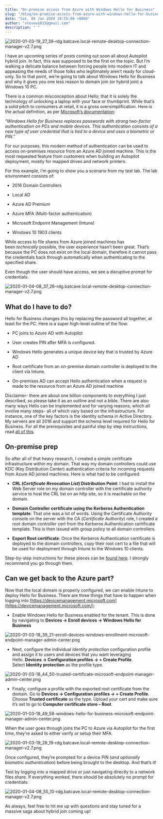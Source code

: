```yaml
---
title: "On-premise access from Azure with Windows Hello for Business"
slug: "/blog/on-premise-access-from-azure-with-windows-hello-for-business"
date: "Sat, 04 Jan 2020 19:55:00 +0000"
author: "stevew1015@gmail.com"
description: " "
---
```


![2020-01-03-19_27_39-rdg.batcave.local-remote-desktop-connection-manager-v2.7.png](https://images.squarespace-cdn.com/content/v1/5dd365a31aa1fd743bc30b8e/1581105147421-8M26XUO9HH8N73HVIIXO/2020-01-03-19_27_39-rdg.batcave.local-remote-desktop-connection-manager-v2.7.png)

I have an upcoming series of posts coming out soon all about Autopilot hybrid join. In fact, this was supposed to be the first on the topic. But I’m walking a delicate balance between forcing people into modern IT and appeasing the needs of those folks who legitimately aren’t ready for cloud-only. So to that point, we’re going to talk about Windows Hello for Business and why it gives you one less reason to domain join (or hybrid join) a Windows 10 PC.

There is a common misconception about Hello; that it is solely the technology of unlocking a laptop with your face or thumbprint. While that’s a solid pitch to consumers at retail, it is a gross oversimplification. Here is the actual definition, as per [Microsoft’s documentation](https://docs.microsoft.com/en-us/windows/security/identity-protection/hello-for-business/hello-identity-verification):

“_Windows Hello for Business replaces passwords with strong two-factor authentication on PCs and mobile devices. This authentication consists of a new type of user credential that is tied to a device and uses a biometric or PIN.”_

For our purposes, this modern method of authentication can be used to access on-premises resource from an Azure AD joined machine. This is the most requested feature from customers when building an Autopilot deployment, mostly for mapped drives and network printers.

For this example, I’m going to show you a scenario from my test lab. The lab environment consists of:

-   2016 Domain Controllers
    
-   Local AD
    
-   Azure AD Premium
    
-   Azure MFA (Multi-factor authentication)
    
-   Microsoft Endpoint Management (Intune)
    
-   Windows 10 1903 clients
    

While access to file shares from Azure joined machines has been _technically_ possible, the user experience hasn’t been great. That’s because the PC does not exist on the local domain, therefore it cannot pass the credentials back through automatically when authenticating to the specified share.

Even though the user should have access, we see a disruptive prompt for credentials:

![2020-01-04-08_37_26-rdg.batcave.local-remote-desktop-connection-manager-v2.7.png](https://images.squarespace-cdn.com/content/v1/5dd365a31aa1fd743bc30b8e/1581105190384-MVW9CYMOXKTJ6V9PYI46/2020-01-04-08_37_26-rdg.batcave.local-remote-desktop-connection-manager-v2.7.png)

What do I have to do?
---------------------

Hello for Business changes this by replacing the password all together, at least for the PC. Here is a super high-level outline of the flow:

-   PC joins to Azure AD with Autopilot
    
-   User creates PIN after MFA is configured.
    
-   Windows Hello generates a unique device key that is trusted by Azure AD
    
-   Root certificate from an on-premise domain controller is deployed to the client via Intune.
    
-   On-premises AD can accept Hello authentication when a request is made to the resource from an Azure AD joined machine
    

Disclaimer- there are about one billion components to everything I just described, so please take it as an outline and not a bible. There are also many ways Hello can be implemented and for varying reasons, which all involve many steps- all of which vary based on the infrastructure. For instance, one of the key factors is the identity schema in Active Directory. My servers are all 2016 and support the schema level required for Hello for Business. For all the prerequisites and painful step by step instructions, read [all of this](https://docs.microsoft.com/en-us/windows/security/identity-protection/hello-for-business/hello-planning-guide).

On-premise prep
---------------

So after all of that heavy research, I created a simple certificate infrastructure within my domain. That way my domain controllers could use KDC (Key Distribution Center) authentication criteria for incoming requests from Azure AD joined machines. Here is what had to be configured:

-   **CRL (_Certificate Revocation List_) Distribution Point**: I had to install the Web Server role on my domain controller with the certificate authority service to host the CRL list on an http site, so it is reachable on the domain.
    
-   **Domain Controller certificate using the Kerberos Authentication template**: That one was a lot of words. Using the Certificate Authority console on the server with the CA (_Certificate Authority_) role, I created a root domain controller cert from the Kerberos Authentication certificate template. This is then issued with group policy to all domain controllers.
    
-   **Export Root certificate**: Once the Kerberos Authentication certificate is deployed to the domain controllers, copy their root cert to a file that will be used for deployment through Intune to the Windows 10 clients.
    

Step-by-step instructions for these pieces can be [found here](https://docs.microsoft.com/en-us/windows/security/identity-protection/hello-for-business/hello-deployment-guide). I strongly recommend you go through them.

Can we get back to the Azure part?
----------------------------------

Now that the local domain is properly configured, we can enable Intune to deploy Hello for Business. There are three things that have to happen when logging into [https://devicemanagement.microsoft.com](https://devicemanagement.microsoft.com/):

-   Enable Windows Hello for Business enabled for the tenant. This is done by navigating to **Devices -> Enroll devices -> Windows Hello for Business**
    

![2020-01-03-18_39_21-enroll-devices-windows-enrollment-microsoft-endpoint-manager-admin-center.png](https://images.squarespace-cdn.com/content/v1/5dd365a31aa1fd743bc30b8e/1581105222640-7R1EXIHM63JJDWP1J9X4/2020-01-03-18_39_21-enroll-devices-windows-enrollment-microsoft-endpoint-manager-admin-center.png)

-   Next, configure the individual _Identity protection_ configuration profile and assign it to users and devices that you want leveraging Hello. **Devices -> Configuration profiles -> + Create Profile**. Select **Identity protection** as the profile type.
    

![2020-01-03-18_44_50-trusted-certificate-microsoft-endpoint-manager-admin-center.png](https://images.squarespace-cdn.com/content/v1/5dd365a31aa1fd743bc30b8e/1581105247324-J0V3SCDNYZCO28E1404L/2020-01-03-18_44_50-trusted-certificate-microsoft-endpoint-manager-admin-center.png)

-   Finally, configure a profile with the exported root certificate from the domain. Go to **Devices -> Configuration profiles -> + Create Profile**. Choose **Trusted certificate** as the type. Upload your cert and make sure it’s set to go to **Computer certificate store – Root**.
    

![2020-01-03-18_49_58-windows-hello-for-business-microsoft-endpoint-manager-admin-center.png](https://images.squarespace-cdn.com/content/v1/5dd365a31aa1fd743bc30b8e/1581105275111-3CTQ6UUJYUWPUQNOR594/2020-01-03-18_49_58-windows-hello-for-business-microsoft-endpoint-manager-admin-center.png)

When the user goes through joins the PC to Azure via Autopilot for the first time, they’re asked to either verify or setup their MFA.

![2020-01-03-19_28_19-rdg.batcave.local-remote-desktop-connection-manager-v2.7.png](https://images.squarespace-cdn.com/content/v1/5dd365a31aa1fd743bc30b8e/1581105297786-ACHTOMCTLW63284R7M4C/2020-01-03-19_28_19-rdg.batcave.local-remote-desktop-connection-manager-v2.7.png)

Once configured, they’re prompted for a device PIN (_and optionally biometric authentication_) before being brought to the desktop. And that’s it!

Test by logging into a mapped drive or just navigating directly to a network files share. If everything worked, there should be absolutely no prompt for credentials:

![2020-01-04-08_55_10-rdg.batcave.local-remote-desktop-connection-manager-v2.7.png](https://images.squarespace-cdn.com/content/v1/5dd365a31aa1fd743bc30b8e/1581105322885-H9KAIE243YW0RUWDU20X/2020-01-04-08_55_10-rdg.batcave.local-remote-desktop-connection-manager-v2.7.png)

As always, feel free to hit me up with questions and stay tuned for a massive saga about hybrid join coming up!